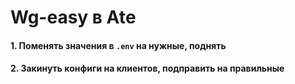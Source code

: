 # Wg-easy в Atе

#### 1. Поменять значения в `.env` на нужные, поднять

#### 2. Закинуть конфиги на клиентов, подправить на правильные